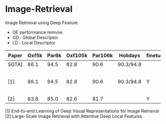 # Image-Retrieval
Image Retrieval using Deep Feature

* QE performance remvoe
* GD : Global Descriptor
* LD :  Local Descriptor

| Paper | Oxf5k |  Par6k |  Oxf105k |  Par106k |  Holidays | finetuning | descriptor | 비고 |  
| --- | --- | --- |--- |--- |--- |--- |--- |--- |
| SOTA] |  86.1 | 94.5  |  82.8  |  90.6  |  90.3/94.8 | |  |  |
| [1] |  86.1 | 94.5  |  82.8  |  90.6  |  90.3/94.8 | Y | GD | DIR triplet, R-MAC |
| [2] |  83.8 |  85.0 | 82.6  | 81.7| | Y | LD | delf |

[1] End-to-end Learning of Deep Visual Representations for Image Retrieval
[2] Large-Scale Image Retrieval with Attentive Deep Local Features
